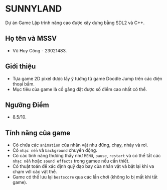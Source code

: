 # SUNNYLAND
Dự án Game Lập trình nâng cao được xây dựng bằng SDL2 và C++.

## Họ tên và MSSV
- Vũ Huy Công - 23021483.

## Giới thiệu
- Tựa game 2D pixel được lấy ý tưởng từ game Doodle Jump trên các điện thoại bấm.
- Mục tiêu của game là cố gắng đặt được số điểm cao nhất có thể.

## Ngưỡng Điểm
- 8.5/10.

## Tính năng của game
- Có chứa các `animation` của nhân vật như đứng, chạy, nhảy và rơi.
- Có `nhạc nền` và `background` chuyển động. 
- Có các tính năng thường thấy như `MENU`, `pause`, `restart` và có thể tắt các `nhạc nền` hoặc `sound effects` trong gamee nếu cần thiết.
- Có thuật toán để xác định quỹ đạo bay của nhân vật và bật lại khi va chạm với các vật thể.
- Game có thể lưu lại `bestscore` qua các lần chơi (không lo bị mất khi tắt game).

